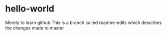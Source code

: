 # hello-world
Merely to learn github
This is a branch called readme-edits which describes the changes made to master

